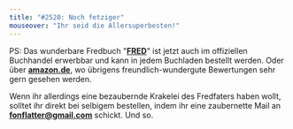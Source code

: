 ```yaml
---
title: "#2520: Noch fetziger"
mouseover: "Ihr seid die Allersuperbesten!"
---
```


PS: 
Das wunderbare Fredbuch "<a href="http://www.fonflatter.de/fredbuch/"><strong>FRED</strong></a>" ist jetzt auch im offiziellen Buchhandel erwerbbar und kann in jedem Buchladen bestellt werden. Oder über <a href="http://www.amazon.de/Fred-Fredericks-Flatters-fetzige-Fergn%C3%BCglichkeiten/dp/3943199045/ref=sr_1_1?ie=UTF8&qid=1344791973&sr=8-1"><strong>amazon.de</strong></a>, wo übrigens freundlich-wundergute Bewertungen sehr gern gesehen werden.

Wenn ihr allerdings eine bezaubernde Krakelei des Fredfaters haben wollt, solltet ihr direkt bei selbigem bestellen, indem ihr eine zaubernette Mail an <a href="mailto:fonflatter@gmail.com"><strong>fonflatter@gmail.com</strong></a> schickt.
Und so.

